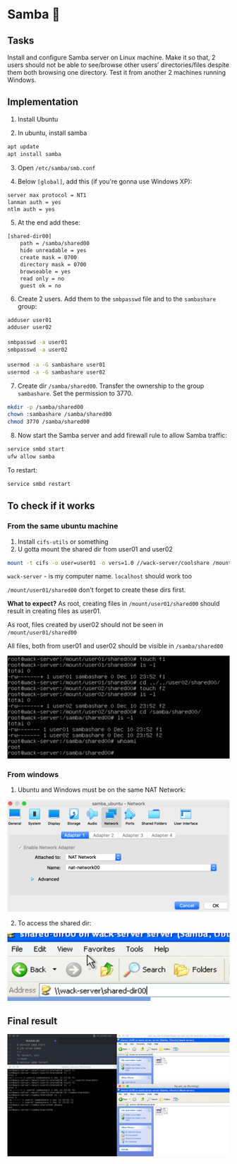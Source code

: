 # Samba 💃

## Tasks
Install and configure Samba server on Linux machine. Make it so that, 2 users should not be able to see/browse other users’ directories/files despite them both browsing one directory. Test it from another 2 machines running Windows.

## Implementation

1. Install Ubuntu

2. In ubuntu, install samba
~~~bash
apt update
apt install samba
~~~

3. Open `/etc/samba/smb.conf`

4. Below `[global]`, add this (if you're gonna use Windows XP):
~~~
server max protocol = NT1
lanman auth = yes
ntlm auth = yes
~~~

5. At the end add these:
~~~
[shared-dir00]
    path = /samba/shared00
    hide unreadable = yes
    create mask = 0700
    directory mask = 0700
    browseable = yes
    read only = no
    guest ok = no
~~~

6. Create 2 users. Add them to the `smbpasswd` file and to the `sambashare` group:
~~~bash
adduser user01
adduser user02

smbpasswd -a user01
smbpasswd -a user02

usermod -a -G sambashare user01
usermod -a -G sambashare user02
~~~

7. Create dir `/samba/shared00`. Transfer the ownership to the group `sambashare`. Set the permission to 3770.
~~~bash
mkdir -p /samba/shared00
chown :sambashare /samba/shared00
chmod 3770 /samba/shared00
~~~

8. Now start the Samba server and add firewall rule to allow Samba traffic:
~~~bash
service smbd start
ufw allow samba
~~~

To restart:
~~~bash
service smbd restart
~~~

## To check if it works

### From the same ubuntu machine
1. Install `cifs-utils` or something
2. U gotta mount the shared dir from user01 and user02
~~~bash
mount -t cifs -o user=user01 -o vers=1.0 //wack-server/coolshare /mount/user01/shared00
~~~

`wack-server` - is my computer name. `localhost` should work too

`/mount/user01/shared00` don't forget to create these dirs first.

**What to expect?**
As root, creating files in `/mount/user01/shared00` should result in creating files as user01.

As root, files created by user02 should not be seen in `/mount/user01/shared00`

All files, both from user01 and user02 should be visible in `/samba/shared00`

![](./imgs/linux_mounted.png)

### From windows
1. Ubuntu and Windows must be on the same NAT Network:

![](./imgs/nat_network.png)

2. To access the shared dir:

![](./imgs/goto_samba.png)


## Final result

![](./imgs/final.png)
